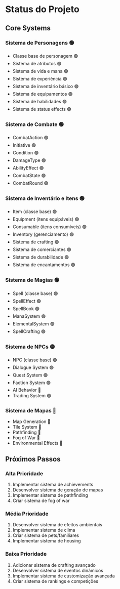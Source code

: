 # Status do Projeto

## Core Systems

### Sistema de Personagens 🟢
- Classe base de personagem 🟢
- Sistema de atributos 🟢
- Sistema de vida e mana 🟢
- Sistema de experiência 🟢
- Sistema de inventário básico 🟢
- Sistema de equipamentos 🟢
- Sistema de habilidades 🟢
- Sistema de status effects 🟢

### Sistema de Combate 🟢
- CombatAction 🟢
- Initiative 🟢
- Condition 🟢
- DamageType 🟢
- AbilityEffect 🟢
- CombatState 🟢
- CombatRound 🟢

### Sistema de Inventário e Itens 🟢
- Item (classe base) 🟢
- Equipment (itens equipáveis) 🟢
- Consumable (itens consumíveis) 🟢
- Inventory (gerenciamento) 🟢
- Sistema de crafting 🟢
- Sistema de comerciantes 🟢
- Sistema de durabilidade 🟢
- Sistema de encantamentos 🟢

### Sistema de Magias 🟢
- Spell (classe base) 🟢
- SpellEffect 🟢
- SpellBook 🟢
- ManaSystem 🟢
- ElementalSystem 🟢
- SpellCrafting 🟢

### Sistema de NPCs 🟡
- NPC (classe base) 🟢
- Dialogue System 🟢
- Quest System 🟢
- Faction System 🟢
- AI Behavior 🔴
- Trading System 🟢

### Sistema de Mapas 🔴
- Map Generation 🔴
- Tile System 🔴
- Pathfinding 🔴
- Fog of War 🔴
- Environmental Effects 🔴

## Próximos Passos

### Alta Prioridade
1. Implementar sistema de achievements
2. Desenvolver sistema de geração de mapas
3. Implementar sistema de pathfinding
4. Criar sistema de fog of war

### Média Prioridade
1. Desenvolver sistema de efeitos ambientais
2. Implementar sistema de clima
3. Criar sistema de pets/familiares
4. Implementar sistema de housing

### Baixa Prioridade
1. Adicionar sistema de crafting avançado
2. Desenvolver sistema de eventos dinâmicos
3. Implementar sistema de customização avançada
4. Criar sistema de rankings e competições